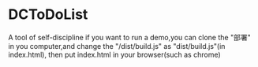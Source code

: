 # DCToDoList
A tool of self-discipline
if you want to run a demo,you can clone the "部署" in you computer,and change the "/dist/build.js" as "dist/build.js"(in index.html),
then put index.html in your browser(such as chrome)
